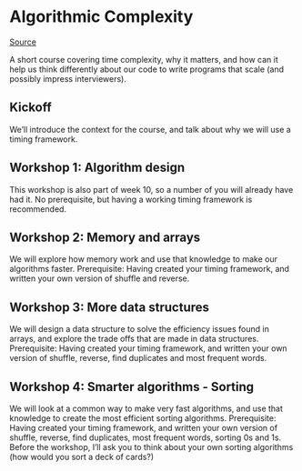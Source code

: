 # Algorithmic Complexity

[Source](https://github.com/makersacademy/course/tree/master/algorithmic_complexity)

A short course covering time complexity, why it matters, and how can it help us think differently about our code to write programs that scale (and possibly impress interviewers).

## Kickoff

We’ll introduce the context for the course, and talk about why we will use a timing framework.

## Workshop 1: Algorithm design

This workshop is also part of week 10, so a number of you will already have had it.
No prerequisite, but having a working timing framework is recommended.

## Workshop 2: Memory and arrays

We will explore how memory work and use that knowledge to make our algorithms faster.
Prerequisite: Having created your timing framework, and written your own version of shuffle and reverse.

## Workshop 3: More data structures

We will design a data structure to solve the efficiency issues found in arrays, and explore the trade offs that are made in data structures.
Prerequisite: Having created your timing framework, and written your own version of shuffle, reverse, find duplicates and most frequent words.

## Workshop 4: Smarter algorithms - Sorting

We will look at a common way to make very fast algorithms, and use that knowledge to create the most efficient sorting algorithms.
Prerequisite: Having created your timing framework, and written your own version of shuffle, reverse, find duplicates, most frequent words, sorting 0s and 1s. Before the workshop, I’ll ask you to think about your own sorting algorithms (how would you sort a deck of cards?)
